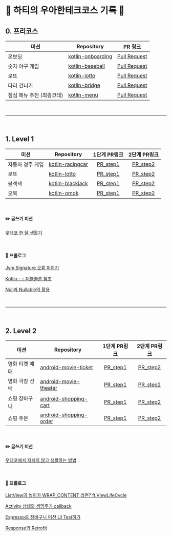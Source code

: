 # 🍵 하티의 우아한테크코스 기록 📝

## 0. 프리코스
|미션|Repository|PR 링크|
|---|---|---|
|온보딩|[kotlin-onboarding](https://github.com/sujin9/kotlin-onboarding/tree/sujin9)|[Pull Request](https://github.com/woowacourse-precourse/kotlin-onboarding/pull/114)|
|숫자 야구 게임|[kotlin-baseball](https://github.com/sujin9/kotlin-baseball/tree/sujin9)|[Pull Request](https://github.com/woowacourse-precourse/kotlin-baseball/pull/95)|
|로또|[kotlin-lotto](https://github.com/sujin9/kotlin-lotto-pre/tree/sujin9)|[Pull Request](https://github.com/woowacourse-precourse/kotlin-lotto/pull/120)|
|다리 건너기|[kotlin-bridge](https://github.com/sujin9/kotlin-bridge/tree/sujin9)|[Pull Request](https://github.com/woowacourse-precourse/kotlin-bridge/pull/84)|
|점심 메뉴 추천 (최종코테)|[kotlin-menu](https://github.com/sujin9/kotlin-menu/tree/sujin9)|[Pull Request](https://github.com/woowacourse-precourse/kotlin-menu/pull/10)|

<br/>

---

<br/>

## 1. Level 1
|미션|Repository|1단계 PR링크|2단계 PR링크|
|---|---|:---:|:---:|
|자동차 경주 게임|[kotlin-racingcar](https://github.com/woowacourse/kotlin-racingcar/tree/sujin9)|[PR_step1](https://github.com/woowacourse/kotlin-racingcar/pull/52)|[PR_step2](https://github.com/woowacourse/kotlin-racingcar/pull/61)|
|로또|[kotlin-lotto](https://github.com/woowacourse/kotlin-lotto/tree/sujin9)|[PR_step1](https://github.com/woowacourse/kotlin-lotto/pull/10)|[PR_step2](https://github.com/woowacourse/kotlin-lotto/pull/35)|
|블랙잭|[kotlin-blackjack](https://github.com/woowacourse/kotlin-blackjack/tree/sujin9)|[PR_step1](https://github.com/woowacourse/kotlin-blackjack/pull/15)|[PR_step2](https://github.com/woowacourse/kotlin-blackjack/pull/47)|
|오목|[kotlin-omok](https://github.com/woowacourse/kotlin-omok/tree/sujin9)|[PR_step1](https://github.com/woowacourse/kotlin-omok/pull/25)|[PR_step2](https://github.com/woowacourse/kotlin-omok/pull/49)|

<br/>

#### ✏️ 글쓰기 미션

[우테코 한 달 생활기](https://github.com/sujin9/woowa-writing-5/blob/sujin9/LEVEL1.md)

<br/>

#### 📖 프롤로그 

[Jvm Signature 오류 피하기](https://prolog.techcourse.co.kr/studylogs/2630)

[Kotlin - :: 더블콜론 참조](https://prolog.techcourse.co.kr/studylogs/2876)

[Null과 Nullable의 활용](https://prolog.techcourse.co.kr/studylogs/3089)

<br/>

---

<br/>

## 2. Level 2
|미션|Repository|1단계 PR링크|2단계 PR링크|
|---|---|:---:|:---:|
|영화 티켓 예매|[android-movie-ticket](https://github.com/woowacourse/android-movie-ticket/tree/sujin9) | [PR_step1](https://github.com/woowacourse/android-movie-ticket/pull/10)|[PR_step2](https://github.com/woowacourse/android-movie-ticket/pull/49)|
|영화 극장 선택|[android-movie-theater](https://github.com/woowacourse/android-movie-theater/tree/sujin9)|[PR_step1](https://github.com/woowacourse/android-movie-theater/pull/11)|[PR_step2](https://github.com/woowacourse/android-movie-theater/pull/49)|
|쇼핑 장바구니|[android-shopping-cart](https://github.com/woowacourse/android-shopping-cart/tree/sujin9)|[PR_step1](https://github.com/woowacourse/android-shopping-cart/pull/19)|[PR_step2](https://github.com/woowacourse/android-shopping-cart/pull/49)|
|쇼핑 주문|[android-shopping-order](https://github.com/woowacourse/android-shopping-order/tree/sujin9)|[PR_step1](https://github.com/woowacourse/android-shopping-order/pull/25)|[PR_step2](https://github.com/woowacourse/android-shopping-order/pull/46)|

<br/>

#### ✏️ 글쓰기 미션

[우테코에서 지치지 않고 생활하는 방법](https://github.com/sujin9/woowa-writing-5/blob/sujin9/LEVEL2.md)

<br/>

#### 📖 프롤로그 

[ListView의 높이가 WRAP_CONTENT 라면? ft.ViewLifeCycle](https://prolog.techcourse.co.kr/studylogs/3276)

[Activity 상태와 생명주기 callback](https://prolog.techcourse.co.kr/studylogs/3752)

[Espresso로 장바구니 미션 UI Test하기](https://prolog.techcourse.co.kr/studylogs/3760)

[Response와 Retrofit](https://prolog.techcourse.co.kr/studylogs/3771)

